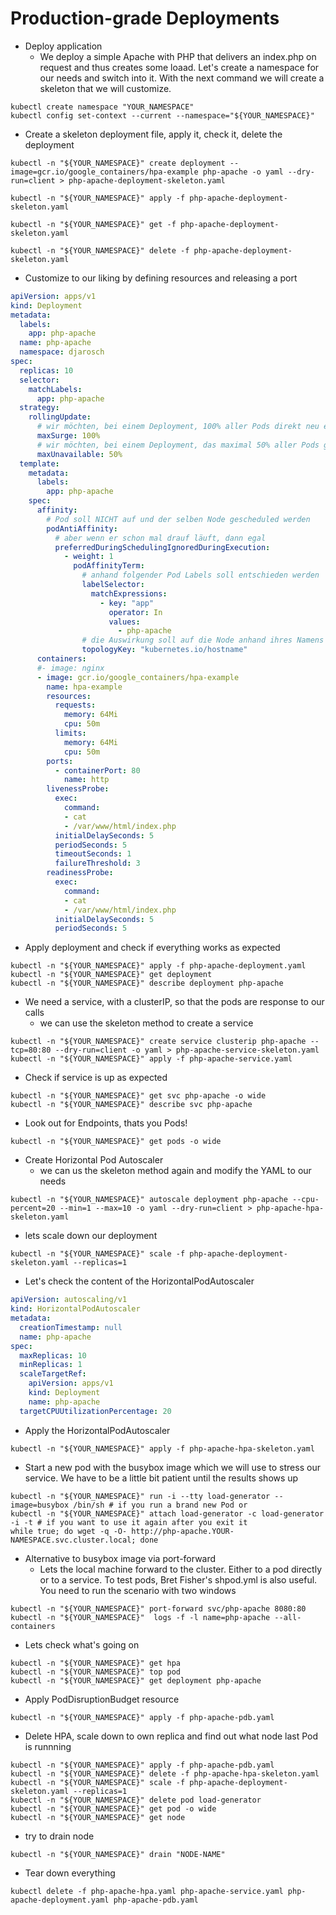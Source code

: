 # Production-grade Deployments

* Deploy application
  * We deploy a simple Apache with PHP that delivers an index.php on request and thus creates some loaad. Let's create a namespace for our needs and switch into it. With the next command we will create a skeleton that we will customize.

```shell
kubectl create namespace "YOUR_NAMESPACE"
kubectl config set-context --current --namespace="${YOUR_NAMESPACE}"
```

* Create a skeleton deployment file, apply it, check it, delete the deployment

```shell
kubectl -n "${YOUR_NAMESPACE}" create deployment --image=gcr.io/google_containers/hpa-example php-apache -o yaml --dry-run=client > php-apache-deployment-skeleton.yaml

kubectl -n "${YOUR_NAMESPACE}" apply -f php-apache-deployment-skeleton.yaml

kubectl -n "${YOUR_NAMESPACE}" get -f php-apache-deployment-skeleton.yaml

kubectl -n "${YOUR_NAMESPACE}" delete -f php-apache-deployment-skeleton.yaml
```

* Customize to our liking by defining resources and releasing a port

```yaml
apiVersion: apps/v1
kind: Deployment
metadata:
  labels:
    app: php-apache
  name: php-apache
  namespace: djarosch
spec:
  replicas: 10
  selector:
    matchLabels:
      app: php-apache
  strategy:
    rollingUpdate:
      # wir möchten, bei einem Deployment, 100% aller Pods direkt neu erstellen
      maxSurge: 100%
      # wir möchten, bei einem Deployment, das maximal 50% aller Pods gleichzeitig down gehen
      maxUnavailable: 50%
  template:
    metadata:
      labels:
        app: php-apache
    spec:
      affinity:
        # Pod soll NICHT auf und der selben Node gescheduled werden
        podAntiAffinity:
          # aber wenn er schon mal drauf läuft, dann egal
          preferredDuringSchedulingIgnoredDuringExecution:
            - weight: 1
              podAffinityTerm:
                # anhand folgender Pod Labels soll entschieden werden
                labelSelector:
                  matchExpressions:
                    - key: "app"
                      operator: In
                      values:
                        - php-apache
                # die Auswirkung soll auf die Node anhand ihres Namens erfolgen
                topologyKey: "kubernetes.io/hostname"
      containers:
      #- image: nginx
      - image: gcr.io/google_containers/hpa-example
        name: hpa-example
        resources:
          requests:
            memory: 64Mi
            cpu: 50m
          limits:
            memory: 64Mi
            cpu: 50m
        ports:
          - containerPort: 80
            name: http
        livenessProbe:
          exec:
            command:
            - cat
            - /var/www/html/index.php
          initialDelaySeconds: 5
          periodSeconds: 5
          timeoutSeconds: 1
          failureThreshold: 3
        readinessProbe:
          exec:
            command:
            - cat
            - /var/www/html/index.php
          initialDelaySeconds: 5
          periodSeconds: 5
```

* Apply deployment and check if everything works as expected

```shell
kubectl -n "${YOUR_NAMESPACE}" apply -f php-apache-deployment.yaml
kubectl -n "${YOUR_NAMESPACE}" get deployment
kubectl -n "${YOUR_NAMESPACE}" describe deployment php-apache
```

* We need a service, with a clusterIP, so that the pods are response to our calls 
  * we can use the skeleton method to create a service 

```shell
kubectl -n "${YOUR_NAMESPACE}" create service clusterip php-apache --tcp=80:80 --dry-run=client -o yaml > php-apache-service-skeleton.yaml
kubectl -n "${YOUR_NAMESPACE}" apply -f php-apache-service.yaml
```

* Check if service is up as expected

```shell
kubectl -n "${YOUR_NAMESPACE}" get svc php-apache -o wide
kubectl -n "${YOUR_NAMESPACE}" describe svc php-apache
```

* Look out for Endpoints, thats you Pods!

```shell
kubectl -n "${YOUR_NAMESPACE}" get pods -o wide
```

* Create Horizontal Pod Autoscaler
  * we can us the skeleton method again and modify the YAML to our needs

```shell
kubectl -n "${YOUR_NAMESPACE}" autoscale deployment php-apache --cpu-percent=20 --min=1 --max=10 -o yaml --dry-run=client > php-apache-hpa-skeleton.yaml
```

* lets scale down our deployment

```shell
kubectl -n "${YOUR_NAMESPACE}" scale -f php-apache-deployment-skeleton.yaml --replicas=1
```

* Let's check the content of the HorizontalPodAutoscaler

```yaml
apiVersion: autoscaling/v1
kind: HorizontalPodAutoscaler
metadata:
  creationTimestamp: null
  name: php-apache
spec:
  maxReplicas: 10
  minReplicas: 1
  scaleTargetRef:
    apiVersion: apps/v1
    kind: Deployment
    name: php-apache
  targetCPUUtilizationPercentage: 20
```

* Apply the HorizontalPodAutoscaler

```shell
kubectl -n "${YOUR_NAMESPACE}" apply -f php-apache-hpa-skeleton.yaml
```

* Start a new pod with the busybox image which we will use to stress our service. We have to be a little bit patient until the results shows up

```shell
kubectl -n "${YOUR_NAMESPACE}" run -i --tty load-generator --image=busybox /bin/sh # if you run a brand new Pod or
kubectl -n "${YOUR_NAMESPACE}" attach load-generator -c load-generator -i -t # if you want to use it again after you exit it
while true; do wget -q -O- http://php-apache.YOUR-NAMESPACE.svc.cluster.local; done
```

* Alternative to busybox image via port-forward
  * Lets the local machine forward to the cluster. Either to a pod directly or to a service. To test pods, Bret Fisher's shpod.yml is also useful. You need to run the scenario with two windows

```shell
kubectl -n "${YOUR_NAMESPACE}" port-forward svc/php-apache 8080:80
kubectl -n "${YOUR_NAMESPACE}"  logs -f -l name=php-apache --all-containers
```

* Lets check what's going on

```shell
kubectl -n "${YOUR_NAMESPACE}" get hpa
kubectl -n "${YOUR_NAMESPACE}" top pod
kubectl -n "${YOUR_NAMESPACE}" get deployment php-apache
```

* Apply PodDisruptionBudget resource

```shell
kubectl -n "${YOUR_NAMESPACE}" apply -f php-apache-pdb.yaml
```

* Delete HPA, scale down to own replica and find out what node last Pod is runnning
  
```shell
kubectl -n "${YOUR_NAMESPACE}" apply -f php-apache-pdb.yaml
kubectl -n "${YOUR_NAMESPACE}" delete -f php-apache-hpa-skeleton.yaml
kubectl -n "${YOUR_NAMESPACE}" scale -f php-apache-deployment-skeleton.yaml --replicas=1
kubectl -n "${YOUR_NAMESPACE}" delete pod load-generator
kubectl -n "${YOUR_NAMESPACE}" get pod -o wide
kubectl -n "${YOUR_NAMESPACE}" get node
```

* try to drain node
  
```
kubectl -n "${YOUR_NAMESPACE}" drain "NODE-NAME"
```

* Tear down everything

```shell
kubectl delete -f php-apache-hpa.yaml php-apache-service.yaml php-apache-deployment.yaml php-apache-pdb.yaml
```
